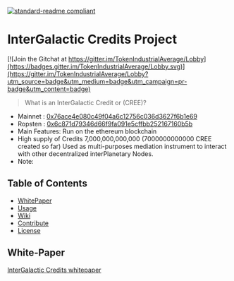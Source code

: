 [![standard-readme compliant](https://img.shields.io/badge/readme%20style-standard-brightgreen.svg?style=flat-square)](https://github.com/RichardLitt/standard-readme)

# InterGalactic Credits Project

[![Join the Gitchat at https://gitter.im/TokenIndustrialAverage/Lobby](https://badges.gitter.im/TokenIndustrialAverage/Lobby.svg)](https://gitter.im/TokenIndustrialAverage/Lobby?utm_source=badge&utm_medium=badge&utm_campaign=pr-badge&utm_content=badge)


> What is an InterGalactic Credit or (CREE)?  
- Mainnet : [0x76ace4e080c49f04a6c12756c036d3627f6b1e69](https://etherscan.io/address/0x76ace4e080c49f04a6c12756c036d3627f6b1e69)
- Ropsten : [0x6c871d79346d66f9fa091e5cffbb252167160b5b](https://ropsten.etherscan.io/address/0x6c871d79346d66f9fa091e5cffbb252167160b5b)
- Main Features: Run on the ethereum blockchain  
- High supply of Credits 7,000,000,000,000 (7000000000000 CREE created so far) Used as multi-purposes mediation instrument to interact with other decentralized interPlanetary Nodes.  
- Note:

## Table of Contents
- [WhitePaper](#White-Paper)
- [Usage](#usage)
- [Wiki](#wiki)
- [Contribute](#contribute)
- [License](#license)

## White-Paper
[InterGalactic Credits whitepaper](https://github.com/intergalacticredits/IGCredits/tree/master/whitepaper)
      



